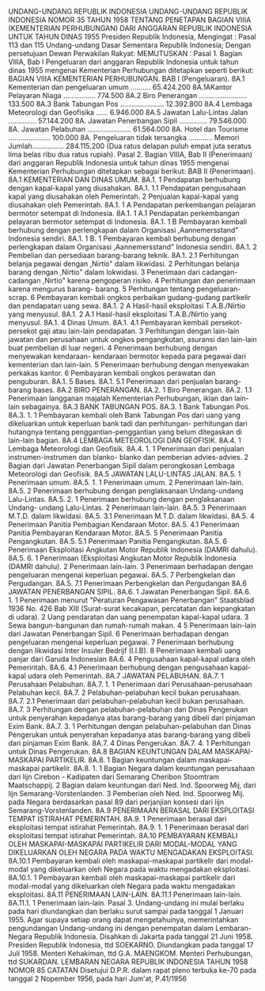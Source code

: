  UNDANG-UNDANG REPUBLIK INDONESIA UNDANG-UNDANG REPUBLIK INDONESIA NOMOR 35 TAHUN 1958 TENTANG PENETAPAN BAGIAN VIIIA (KEMENTERIAN PERHUBUNGAN) DARI ANGGARAN REPUBLIK INDONESIA UNTUK TAHUN DINAS 1955 Presiden Republik Indonesia,
Mengingat :
 Pasal 113 dan 115 Undang-undang Dasar Sementara Republik Indonesia; Dengan persetujuan Dewan Perwakilan Rakyat:
MEMUTUSKAN :
 Pasal 1. Bagian VIIIA, Bab I Pengeluaran dari anggaran Republik Indonesia untuk tahun dinas 1955 mengenai Kementerian Perhubungan ditetapkan seperti berikut: BAGIAN VIIIA KEMENTERIAN PERHUBUNGAN. BAB I (Pengeluaran). 8A.1 Kementerian dan pengeluaran umum .......... 65.424.200 8A.1AKantor Pelayaran Niaga ................ 774.500 8A.2 Biro Penerangan ........................ 133.500 8A.3 Bank Tabungan Pos ...................... 12.392.800 8A.4 Lembaga Meteorologi dan Geofisika ...... 6.946.000 8A.5 Jawatan Lalu-Lintas Jalan .............. 57.144.200 8A. Jawatan Penerbangan Sipil .............. 79.546.000 8A. Jawatan Pelabuhan ...................... 61.564.000 8A. Hotel dan Tourisme ..................... 100.000 8A. Pengeluaran tidak tersangka ............ Memori Jumlah................ 284.115.200 (Dua ratus delapan puluh empat juta seratus lima belas ribu dua ratus rupiah). Pasal 2. Bagian VIIIA, Bab II (Penerimaan) dari anggaran Republik Indonesia untuk tahun dinas 1955 mengenai Kementerian Perhubungan ditetapkan sebagai berikut: BAB II (Penerimaan). 8A.1 KEMENTERIAN DAN DINAS UMUM. 8A.1. 1 Pendapatan berhubung dengan kapal-kapal yang diusahakan. 8A.1. 1.1 Pendapatan pengusahaan kapal yang diusahakan oleh Pemerintah. 2 Penjualan kapal-kapal yang diusahakan oleh Pemerintah. 8A.1. 1 A Pendapatan perkembangan pelajaran bermotor setempat di Indonesia. 8A.1. 1 A.1 Pendapatan perkembangan pelayaran bermotor setempat di Indonesia. 8A.1. 1 B Pembayaran kembali berhubung dengan perlengkapan dalam Organisasi ,Aannemersstand" Indonesia sendiri. 8A.1. 1 B. 1 Pembayaran kembali berhubung dengan perlengkapan dalam Organisasi ,Aannemersstand" Indonesia sendiri. 8A.1. 2 Pembelian dan persediaan barang-barang teknik. 8A.1. 2.1 Perhitungan belanja pegawai dengan ,Nirtio" dalam likwidasi. 2 Perhitungan belanja barang dengan ,Nirtio" dalam lokwidasi. 3 Penerimaan dari cadangan-cadangan ,Nirtio" karena pengoperan risiko. 4 Perhitungan dan penerimaan karena mengurus barang- barang. 5 Perhitungan tentang pengeluaran-scrap. 6 Pembayaran kembali ongkos perbaikan gudang-gudang partikelir dan pendapatan uang sewa. 8A.1. 2 A Hasil-hasil eksploitasi T.A.B./Nirtio yang menyusul. 8A.1. 2 A.1 Hasil-hasil eksploitasi T.A.B./Nirtio yang menyusul. 8A.1. 4 Dinas Umum. 8A.1. 4.1 Pembayaran kembali persekot-persekot gaji atau lain-lain pendapatan. 3 Perhitungan dengan lain-lain jawatan dan perusahaan untuk ongkos pengangkutan, asuransi dan lain-lain buat pembelian di luar negeri. 4 Penerimaan berhubung dengan menyewakan kendaraan- kendaraan bermotor kepada para pegawai dari kementerian dan lain-lain. 5 Penerimaan berhubung dengan menyewakan perkakas kantor. 6 Pembayaran kembali ongkos perawatan dan penguburan. 8A.1. 5 Bases. 8A.1. 5.1 Penerimaan dari penjualan barang-barang bases. 8A.2 BIRO PENERANGAN. 8A.2. 1 Biro Penerangan. 8A.2. 1.1 Penerimaan langganan majalah Kementerian Perhubungan, iklan dan lain-lain sebagainya. 8A.3 BANK TABUNGAN POS. 8A.3. 1 Bank Tabungan Pos. 8A.3. 1. 1 Pembayaran kembali oleh Bank Tabungan Pos dari uang yang dikeluarkan untuk keperluan bank tadi dan perhitungan- perhitungan dari hutangnya tentang penggantian-penggantian yang belum ditegaskan di lain-lain bagian. 8A.4 LEMBAGA METEOROLOGI DAN GEOFISIK. 8A.4. 1 Lembaga Meteorologi dan Geofisik. 8A.4. 1. 1 Penerimaan dari penjualan instrumen-instrumen dan blanko- blanko dan pemberian advies-advies. 2 Bagian dari Jawatan Penerbangan Sipil dalam perongkosan Lembaga Meteorologi dan Geofisik. 8A.5 JAWATAN LALU-LINTAS JALAN. 8A.5. 1 Penerimaan umum. 8A.5. 1. 1 Penerimaan umum. 2 Penerimaan lain-lain. 8A.5. 2 Penerimaan berhubung dengan penglaksanaan Undang-undang Lalu-Lintas. 8A.5. 2. 1 Penerimaan berhubung dengan penglaksanaan Undang- undang Lalu-Lintas. 2 Penerimaan lain-lain. 8A.5. 3 Penerimaan M.T.D. dalam likwidasi. 8A.5. 3.1 Penerimaan M.T.D. dalam likwidasi. 8A.5. 4 Penerimaan Panitia Pembagian Kendaraan Motor. 8A.5. 4.1 Penerimaan Panitia Pembayaran Kendaraan Motor. 8A.5. 5 Penerimaan Panitia Pengangkutan. 8A.5. 5.1 Penerimaan Panitia Pengangkutan. 8A.5. 6 Penerimaan Eksploitasi Angkutan Motor Republik Indonesia (DAMRI dahulu). 8A.5. 6. 1 Penerimaan (Eksploitasi Angkutan Motor Republik Indonesia (DAMRI dahulu). 2 Penerimaan lain-lain. 3 Penerimaan berhadapan dengan pengeluaran mengenai keperluan pegawai. 8A.5. 7 Perbengkelan dan Pergudangan. 8A.5. 7.1 Penerimaan Perbengkelan dan Pergudangan 8A.6 JAWATAN PENERBANGAN SIPIL. 8A.6. 1 Jawatan Penerbangan Sipil. 8A.6. 1. 1 Penerimaan menurut "Peraturan Pengawasan Penerbangan" Staatsblad 1936 No. 426 Bab XIII (Surat-surat kecakapan, percatatan dan kepangkatan di udara). 2 Uang pendaratan dan uang penempatan kapal-kapal udara. 3 Sewa bangun-bangunan dan rumah-rumah makan. 4 5 Penerimaan lain-lain dari Jawatan Penerbangan Sipil. 6 Penerimaan berhadapan dengan pengeluaran mengenai keperluan pegawai. 7 Penerimaan berhubung dengan likwidasi Inter Insuler Bedrijf (I.I.B). 8 Penerimaan kembali uang panjar dari Garuda Indonesian 8A.6. 4 Pengusahaan kapal-kapal udara oleh Pemerintah. 8A.6. 4.1 Penerimaan berhubung dengan pengusahaan kapal-kapal udara oleh Pemerintah. 8A.7 JAWATAN PELABUHAN. 8A.7. 1 Perusahaan Pelabuhan. 8A.7. 1. 1 Penerimaan dari Perusahaan-perusahaan Pelabuhan kecil. 8A.7. 2 Pelabuhan-pelabuhan kecil bukan perusahaan. 8A.7. 2.1 Penerimaan dari pelabuhan-pelabuhan kecil bukan perusahaan. 8A.7. 3 Perhitungan dengan pelabuhan-pelabuhan dan Dinas Pengerukan untuk penyerahan kepadanya atas barang-barang yang dibeli dari pinjaman Exim Bank. 8A.7. 3. 1 Perhitungan dengan pelabuhan-pelabuhan dan Dinas Pengerukan untuk penyerahan kepadanya atas barang-barang yang dibeli dari pinjaman Exim Bank. 8A.7. 4 Dinas Pengerukan. 8A.7. 4. 1 Perhitungan untuk Dinas Pengerukan. 8A.8 BAGIAN KEUNTUNGAN DALAM MASKAPAI-MASKAPAI PARTIKELIR. 8A.8. 1 Bagian keuntungan dalam maskapai-maskapai partikelir. 8A.8. 1. 1 Bagian Negara dalam keuntungan perusahaan dari Iijn Cirebon - Kadipaten dari Semarang Cheribon Stoomtram Maatschappij. 2 Bagian dalam keuntungan dari Ned. Ind. Spoorweg Mij, dari lijn Semarang-Vorstenlanden. 3 Pemberian oleh Ned. Ind. Spoorweg Mij. pada Negara berdasarkan pasal 89 dari perjanjian konsesi dari lijn Semarang-Vorstenlanden. 8A.9 PENERIMAAN BERASAL DARI EKSPLOITASI TEMPAT ISTIRAHAT PEMERINTAH. 8A.9. 1 Penerimaan berasal dari eksploitasi tempat istirahat Pemerintah. 8A.9. 1. 1 Penerimaan berasal dari eksploitasi tempat istirahat Pemerintah. 8A.10 PEMBAYARAN KEMBALI OLEH MASKAPAI-MASKAPAI PARTIKELIR DARI MODAL-MODAL YANG DIKELUARKAN OLEH NEGARA PADA WAKTU MENGADAKAN EKSPLOITASI. 8A.10.1 Pembayaran kembali oleh maskapai-maskapai partikelir dari modal-modal yang dikeluarkan oleh Negara pada waktu mengadakan eksploitasi. 8A.10.1. 1 Pembayaran kembali oleh maskapai-maskapai partikelir dari modal-modal yang dikeluarkan oleh Negara pada waktu mengadakan eksploitasi. 8A.11 PENERIMAAN LAIN-LAIN. 8A.11.1 Penerimaan lain-lain. 8A.11.1. 1 Penerimaan lain-lain. Pasal 3. Undang-undang ini mulai berlaku pada hari diundangkan dan berlaku surut sampai pada tanggal 1 Januari 1955. Agar supaya setiap orang dapat mengetahuinya, memerintahkan pengundangan Undang-undang ini dengan penempatan dalam Lembaran- Negara Republik Indonesia. Disahkan di Jakarta pada tanggal 21 Juni 1958. Presiden Republik Indonesia, ttd SOEKARNO. Diundangkan pada tanggal 17 Juli 1958. Menteri Kehakiman, ttd G.A. MAENGKOM. Menteri Perhubungan, ttd SUKARDAN. LEMBARAN NEGARA REPUBLIK INDONESIA TAHUN 1958 NOMOR 85 CATATAN Disetujui D.P.R. dalam rapat pleno terbuka ke-70 pada tanggal 2 Nopember 1956, pada hari Jum'at, P.41/1956